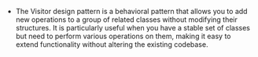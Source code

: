 - The Visitor design pattern is a behavioral pattern that allows you to add new operations to a group of related classes without modifying their structures. It is particularly useful when you have a stable set of classes but need to perform various operations on them, making it easy to extend functionality without altering the existing codebase.